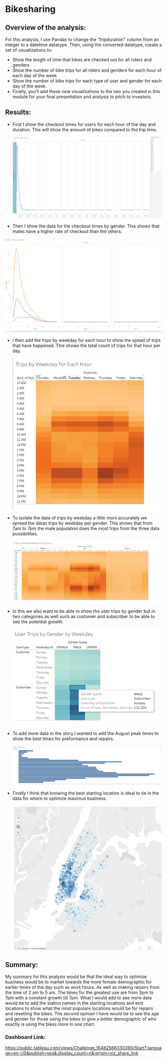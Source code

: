 # Bikesharing

## Overview of the analysis:

For this analysis, I use Pandas to change the "tripduration" column from an integer to a datetime datatype. Then, using the converted datatype, create a set of visualizations to:

- Show the length of time that bikes are checked out for all riders and genders
- Show the number of bike trips for all riders and genders for each hour of each day of the week
- Show the number of bike trips for each type of user and gender for each day of the week.
- Finally, you’ll add these new visualizations to the two you created in this module for your final presentation and analysis to pitch to investors.


## Results:
- First I show the checkout times for users for each hour of the day and duration. This will show the amount of bikes compared to the trip time.
  
  ![Screenshot](images/trip_times.PNG)
  
-  Then I show the data for the checkout times by gender. This shows that males have a higher rate of checkout than the others.

  
  ![Screenshot](images/checkout_times_by_gender.PNG)
  
- I then add the trips by weekday for each hour to show the spead of trips that have happened. This shows the total count of trips for that hour per day.


  ![Screenshot](images/trips_by_weekday.PNG)
  
- To isolate the data of trips by weekday a little more accurately we spread the datas trips by weekday per gender. This shows that from 7am to 7pm the male population does the most trips from the three data possibilities.


  ![Screenshot](images/trips_by_weekday_gender.PNG)
  
 
- In this we also want to be able to show the user trips by gender but in two categories as well such as customer and subscriber to be able to see the potential growth.

  ![Screenshot](images/customer_subscriber_trips.PNG)
  
  
- To add more data to the story I wanted to add the August peak times to show the best times for preformance and repairs.


  ![Screenshot](images/august_peak_hours.PNG)
  
- Finally I think that knowing the best starting location is ideal to tie in the data for where to optimize maximus business.


  ![Screenshot](images/start_locations.PNG)
  
## Summary:


My summary for this analysis would be that the ideal way to optimize business would be to market towards the more female demographic for earlier times of the day such as work hours. As well as making repairs from the time of 2 am to 5 am. The times for the greatest use are from 3pm to 7pm with a constant growth till 7pm.
What I would add to see more data would be to add the station names in the starting locations and end locations to show what the most populare locations would be for repairs and resetting the bikes. The second opinion I have would be to see the age and gender for those using the bikes to give a better demographic of who exactly is using the bikes more in one chart. 



### Dashboard Link:

https://public.tableau.com/views/Challenge_16482566330390/Start?:language=en-US&publish=yes&:display_count=n&:origin=viz_share_link
